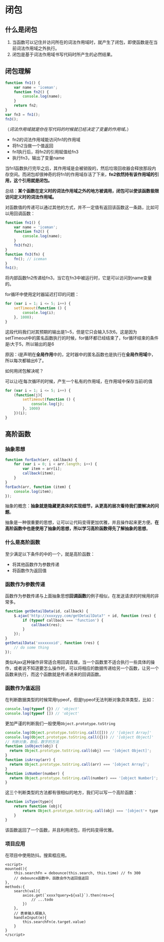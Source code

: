 # 闭包

## 什么是闭包

1. 当函数可以记住并访问所在的词法作用域时，就产生了闭包，即使函数是在当前词法作用域之外执行。
2. 闭包是基于词法作用域书写代码时所产生的必然结果。

## 闭包理解

```javascript
function fn1() {
    var name = 'iceman';
    function fn2() {
        console.log(name);
    }
    return fn2;
}
var fn3 = fn1();
fn3();
```

（*词法作用域就是你在写代码的时候就已经决定了变量的作用域。*）

- fn2的词法作用域能访问fn1的作用域
- 将fn2当做一个值返回
- fn1执行后，将fn2的引用赋值给fn3
- 执行fn3，输出了变量name

当fn1函数执行完毕之后，其作用域是会被销毁的，然后垃圾回收器会释放那段内存空间。而闭包却很神奇的将fn1的作用域存活了下来，**fn2依然持有该作用域的引用，这个引用就是闭包。**

总结：**某个函数在定义时的词法作用域之外的地方被调用，闭包可以使该函数极限访问定义时的词法作用域。**

对函数值的传递可以通过其他的方式，并不一定值有返回该函数这一条路，比如可以用回调函数：

```js
function fn1() {
    var name = 'iceman';
    function fn2() {
        console.log(name); 
    }
    fn3(fn2);
}
function fn3(fn) {
    fn(); // iceman
}
fn1(); 
```

将内部函数fn2传递给fn3，当它在fn3中被运行时，它是可以访问到name变量的。

for循环中使用定时器延迟打印的问题：

```javascript
for (var i = 1; i <= 5; i++) {
    setTimeout(function () {
        console.log(i);
    }, 1000);
}
```

这段代码我们对其预期的输出是1~5，但是它只会输入5次6。这是因为setTimeout中的匿名函数执行的时候，for循环都已经结束了，for循环结束的条件是i大于5，所以输出的是6

原因：i是声明在**全局作用**中的，定时器中的匿名函数也是执行在**全局作用域**中，所以每次都输出6了。

如何用闭包解决呢？

可以让i在每次循环的时候，产生一个私有的作用域，在作用域中保存当前i的值

```js
for (var i = 1; i <= 5; i++) {
    (function(j){
        setTimeout(function () {
            console.log(j);
        }, 1000)
    })(i);
}
```

## 高阶函数

### 抽象思想

```js
function forEach(arr, callback) {
    for (var i = 0; i < arr.length; i++) {
        var item = arr[i];
        callback(item);
    }
}
forEach(arr, function (item) {
    console.log(item);
});
```

抽象的概念：**抽象就是隐藏更具体的实现细节，从更高的层次看待我们要解决的问题**。

抽象是一种很重要的思想，让可以让代码变得更加优雅，并且操作起来更方便。**在高阶函数中也是使用了抽象的思想，所以学习高阶函数得先了解抽象的思想**。

### 什么是高阶函数

至少满足以下条件的中的一个，就是高阶函数：

- 将其他函数作为参数传递
- 将函数作为返回值

### 函数作为参数传递

函数作为参数传递与上面抽象思想**回调函数**的例子相似，在发送请求的时候用的非常多。

```javascript
function getDetailData(id, callback) {
    $.ajax('http://xxxxyyy.com/getDetailData?' + id, function (res) {
        if (typeof callback === 'function') {
            callback(res);
        }
    });
}
getDetailData('xxxxxxxid', function (res) {
    // do some thing
});
```

类似Ajax这种操作非常适合用回调去做，当一个函数里不适合执行一些具体的操作，或者说不知道要怎么操作时，可以将相应的数据传递给另一个函数，让另一个函数来执行，而这个函数就是传递进来的回调函数。

### 函数作为值返回

在判断数据类型的时候常用typeof，但是typeof无法判断对象具体类型，比如：

```js
console.log(typeof {}) // 'object'
console.log(typeof []) // 'object'
```

更加严谨的判断我们一般使用`Object.prototype.toString`

```js
console.log(Object.prototype.toString.call([])) // '[object Array]'
console.log(Object.prototype.toString.call({})) // '[object Object]'
// 判断对象，数组，数字的方法
function isObject(obj) {
  return Object.prototype.toString.call(obj) === '[object Object]';
}
function isArray(arr) {
  return Object.prototype.toString.call(arr) === '[object Array]';
}
function isNumber(number) {
  return Object.prototype.toString.call(number) === '[object Number]';
}
```

这三个判断类型的方法都有很相似的地方，我们可以写一个高阶函数：

```js
function isType(type){
    return function (obj){
        return Object.prototype.toString.call(obj) === '[object'+ type +']';
    }
}
```

该函数返回了一个函数，并且利用闭包，将代码变得优雅。

### 项目应用

在项目中使用防抖。搜索框应用。

```vue
<script>
mounted(){
    this.searchFn = debounce(this.search, this.time) // fn 300 
    // debounce函数中，函数会作为返回值返回
},
methods:{
    search(val){
        axios.get(`xxxx?query=${val}`).then(res=>{
            // ...todo
        })
    },
    // 表单输入框输入
    handleInput(e){
        this.searchFn(e.target.value)
    }
}
</script>
```

